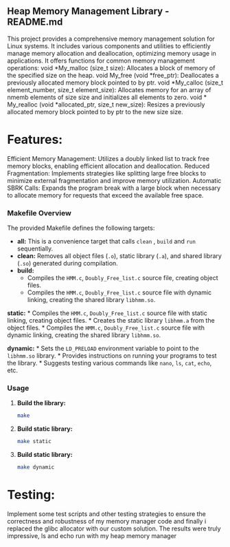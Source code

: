 ## Heap Memory Management Library - README.md

This project provides a comprehensive memory management solution for Linux systems. It includes various components and utilities to efficiently manage memory allocation and deallocation, optimizing memory usage in applications.
It offers functions for common memory management operations:
    void *My_malloc (size_t size): Allocates a block of memory of the specified size on the heap.
    void My_free (void *free_ptr): Deallocates a previously allocated memory block pointed to by ptr.
    void *My_calloc (size_t element_number, size_t element_size): Allocates memory for an array of nmemb elements of size size and initializes all elements to zero.
    void * My_realloc (void *allocated_ptr, size_t new_size): Resizes a previously allocated memory block pointed to by ptr to the new size size.


# Features:
Efficient Memory Management: Utilizes a doubly linked list to track free memory blocks, enabling efficient          allocation and deallocation.
Reduced Fragmentation: Implements strategies like splitting large free blocks to minimize external fragmentation and improve memory utilization.
Automatic SBRK Calls: Expands the program break with a large block when necessary to allocate memory for requests that exceed the available free space.


### Makefile Overview

The provided Makefile defines the following targets:

* **all:** This is a convenience target that calls `clean` , `build` and `run` sequentially.
* **clean:** Removes all object files (`.o`), static library (`.a`), and shared library (`.so`) generated during compilation.
* **build:**
    * Compiles the `HMM.c`, `Doubly_Free_list.c` source file, creating object files.
    * Compiles the `HMM.c`, `Doubly_Free_list.c` source file with dynamic linking, creating the shared library `libhmm.so`.

**static:**
    * Compiles the `HMM.c`, `Doubly_Free_list.c` source file with static linking, creating object files.
    * Creates the static library `libhmm.a` from the object files.
    * Compiles the `HMM.c`, `Doubly_Free_list.c` source file with dynamic linking, creating the shared library `libhmm.so`.

 **dynamic:**
    * Sets the `LD_PRELOAD` environment variable to point to the `libhmm.so` library.
    * Provides instructions on running your programs to test the library.
    * Suggests testing various commands like  `nano`, `ls`, `cat`, `echo`, etc.


### Usage

1. **Build the library:**

   ```bash
   make 
   ```

2. **Build static library:**
  
   ```bash
   make static
   ```

3. **Build static library:**

   ```bash
   make dynamic
   ```



# Testing:
Implement some test scripts and other testing strategies to ensure the correctness and robustness of my memory manager code and finally i replaced the glibc allocator with our custom solution. The results were truly impressive, ls and echo run with my heap memory manager 
